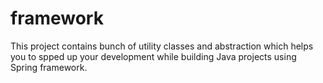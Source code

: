 # framework
This project contains bunch of utility classes and abstraction which helps you to spped up your development while building Java projects using Spring framework.
